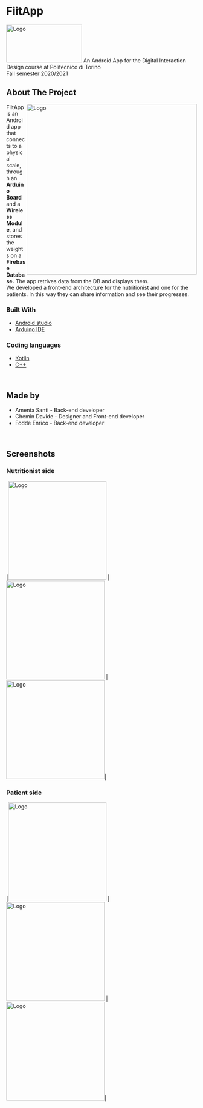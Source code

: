 # FiitApp
<img src="images/logo.png" alt="Logo" width="200" height="100">
 An Android App for the Digital Interaction Design course at Politecnico di Torino<br />
 Fall semester 2020/2021


<!-- ABOUT THE PROJECT -->
## About The Project

<img align="right" src="images/screenshot1.png" alt="Logo" height="450">

FiitApp is an Android app that connects to a physical scale, through an <b>Arduino Board</b> and a <b>Wireless Module</b>, and stores the weights on a <b>Firebase Database.</b>
The app retrives data from the DB and displays them.<br/>
We developed a front-end architecture for the nutritionist and one for the patients. In this way they can share information and see their progresses.

### Built With
* [Android studio](https://developer.android.com/studio)
* [Arduino IDE](https://www.arduino.cc/en/software)

### Coding languages
* [Kotlin](https://kotlinlang.org/)
* [C++](https://isocpp.org/)
<br/>

## Made by
* Amenta Santi - Back-end developer
* Chemin Davide - Designer and Front-end developer
* Fodde Enrico - Back-end developer
<br/>

## Screenshots

### Nutritionist side
|<img src="images/screenshot2.png" alt="Logo" width="260">
|<img src="images/screenshot3.png" alt="Logo" width="260">
|<img src="images/screenshot4.png" alt="Logo" width="260">|

### Patient side
|<img src="images/screenshot5.png" alt="Logo" width="260">
|<img src="images/screenshot6.png" alt="Logo" width="260">
|<img src="images/screenshot7.png" alt="Logo" width="260">|
